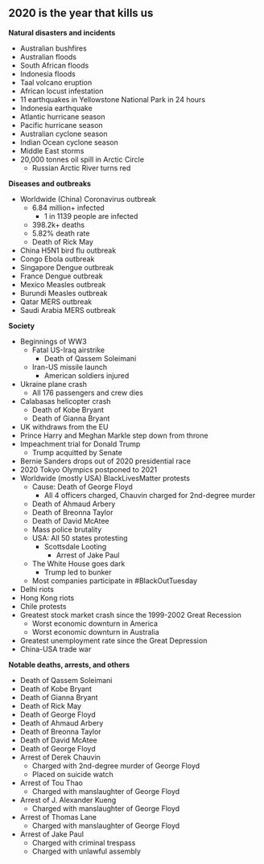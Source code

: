 ## 2020 is the year that kills us

**Natural disasters and incidents**
- Australian bushfires
- Australian floods
- South African floods
- Indonesia floods
- Taal volcano eruption
- African locust infestation
- 11 earthquakes in Yellowstone National Park in 24 hours
- Indonesia earthquake
- Atlantic hurricane season
- Pacific hurricane season
- Australian cyclone season
- Indian Ocean cyclone season
- Middle East storms
- 20,000 tonnes oil spill in Arctic Circle
    - Russian Arctic River turns red

**Diseases and outbreaks**
- Worldwide (China) Coronavirus outbreak
    - 6.84 million+ infected
        - 1 in 1139 people are infected
    - 398.2k+ deaths
    - 5.82% death rate
    - Death of Rick May
- China H5N1 bird flu outbreak
- Congo Ebola outbreak
- Singapore Dengue outbreak
- France Dengue outbreak
- Mexico Measles outbreak
- Burundi Measles outbreak
- Qatar MERS outbreak
- Saudi Arabia MERS outbreak

**Society**
- Beginnings of WW3
    - Fatal US-Iraq airstrike
        - Death of Qassem Soleimani
    - Iran-US missile launch
        - American soldiers injured
- Ukraine plane crash
    - All 176 passengers and crew dies
- Calabasas helicopter crash
    - Death of Kobe Bryant
    - Death of Gianna Bryant
- UK withdraws from the EU
- Prince Harry and Meghan Markle step down from throne
- Impeachment trial for Donald Trump
    - Trump acquitted by Senate
- Bernie Sanders drops out of 2020 presidential race
- 2020 Tokyo Olympics postponed to 2021
- Worldwide (mostly USA) BlackLivesMatter protests
    - Cause: Death of George Floyd
        - All 4 officers charged, Chauvin charged for 2nd-degree murder
    - Death of Ahmaud Arbery
    - Death of Breonna Taylor
    - Death of David McAtee
    - Mass police brutality
    - USA: All 50 states protesting
        - Scottsdale Looting
            - Arrest of Jake Paul
    - The White House goes dark
        - Trump led to bunker
    - Most companies participate in #BlackOutTuesday
- Delhi riots
- Hong Kong riots
- Chile protests
- Greatest stock market crash since the 1999-2002 Great Recession
    - Worst economic downturn in America
    - Worst economic downturn in Australia
- Greatest unemployment rate since the Great Depression
- China-USA trade war

**Notable deaths, arrests, and others**
- Death of Qassem Soleimani
- Death of Kobe Bryant
- Death of Gianna Bryant
- Death of Rick May
- Death of George Floyd
- Death of Ahmaud Arbery
- Death of Breonna Taylor
- Death of David McAtee
- Death of George Floyd
- Arrest of Derek Chauvin
    - Charged with 2nd-degree murder of George Floyd
    - Placed on suicide watch
- Arrest of Tou Thao
    - Charged with manslaughter of George Floyd
- Arrest of J. Alexander Kueng
    - Charged with manslaughter of George Floyd
- Arrest of Thomas Lane
    - Charged with manslaughter of George Floyd
- Arrest of Jake Paul
    - Charged with criminal trespass
    - Charged with unlawful assembly

